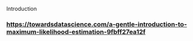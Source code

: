 Introduction  
### https://towardsdatascience.com/a-gentle-introduction-to-maximum-likelihood-estimation-9fbff27ea12f
